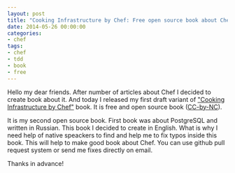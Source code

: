 ```yaml
---
layout: post
title: "Cooking Infrastructure by Chef: Free open source book about Chef"
date: 2014-05-26 00:00:00
categories:
- chef
tags:
- chef
- tdd
- book
- free
---
```

Hello my dear friends. After number of articles about Chef I decided to create book about it. And today I released my first draft variant of ["Cooking Infrastructure by Chef"](http://chef.leopard.in.ua/) book. It is free and open source book ([CC-by-NC](http://creativecommons.org/licenses/by-nc/4.0/)).

It is my second open source book. First book was about PostgreSQL and written in Russian. This book I decided to create in English. What is why I need help of native speackers to find and help me to fix typos inside this book. This will help to make good book about Chef. You can use github pull request system or send me fixes directly on email.

Thanks in advance!
